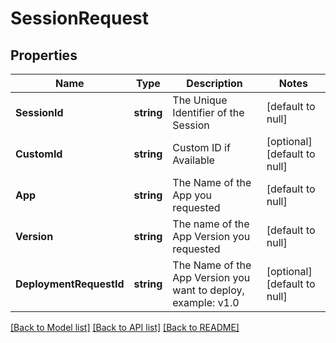 # SessionRequest

## Properties
Name | Type | Description | Notes
------------ | ------------- | ------------- | -------------
**SessionId** | **string** | The Unique Identifier of the Session | [default to null]
**CustomId** | **string** | Custom ID if Available | [optional] [default to null]
**App** | **string** | The Name of the App you requested | [default to null]
**Version** | **string** | The name of the App Version you requested | [default to null]
**DeploymentRequestId** | **string** | The Name of the App Version you want to deploy, example:    v1.0 | [optional] [default to null]

[[Back to Model list]](../README.md#documentation-for-models) [[Back to API list]](../README.md#documentation-for-api-endpoints) [[Back to README]](../README.md)


